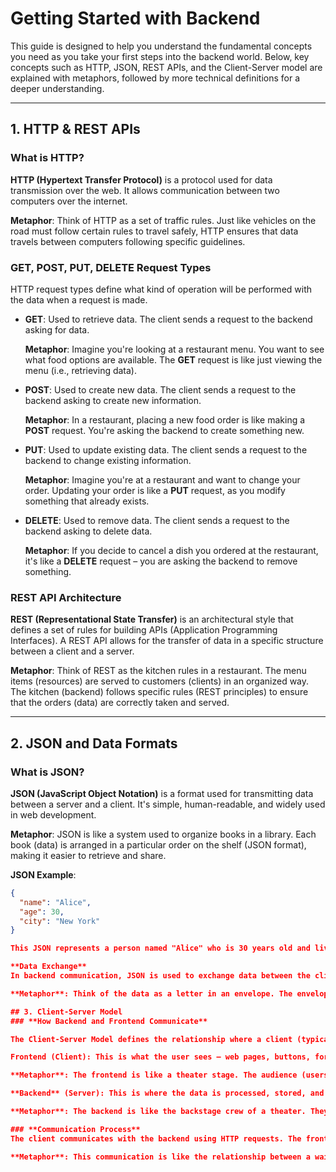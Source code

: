 # Getting Started with Backend

This guide is designed to help you understand the fundamental concepts you need as you take your first steps into the backend world. Below, key concepts such as HTTP, JSON, REST APIs, and the Client-Server model are explained with metaphors, followed by more technical definitions for a deeper understanding.

---

## 1. HTTP & REST APIs

### **What is HTTP?**
**HTTP (Hypertext Transfer Protocol)** is a protocol used for data transmission over the web. It allows communication between two computers over the internet.

**Metaphor**: Think of HTTP as a set of traffic rules. Just like vehicles on the road must follow certain rules to travel safely, HTTP ensures that data travels between computers following specific guidelines.

### **GET, POST, PUT, DELETE Request Types**
HTTP request types define what kind of operation will be performed with the data when a request is made.

- **GET**: Used to retrieve data. The client sends a request to the backend asking for data.
  
  **Metaphor**: Imagine you're looking at a restaurant menu. You want to see what food options are available. The **GET** request is like just viewing the menu (i.e., retrieving data).

- **POST**: Used to create new data. The client sends a request to the backend asking to create new information.
  
  **Metaphor**: In a restaurant, placing a new food order is like making a **POST** request. You're asking the backend to create something new.

- **PUT**: Used to update existing data. The client sends a request to the backend to change existing information.
  
  **Metaphor**: Imagine you're at a restaurant and want to change your order. Updating your order is like a **PUT** request, as you modify something that already exists.

- **DELETE**: Used to remove data. The client sends a request to the backend asking to delete data.
  
  **Metaphor**: If you decide to cancel a dish you ordered at the restaurant, it's like a **DELETE** request – you are asking the backend to remove something.

### **REST API Architecture**
**REST (Representational State Transfer)** is an architectural style that defines a set of rules for building APIs (Application Programming Interfaces). A REST API allows for the transfer of data in a specific structure between a client and a server.

**Metaphor**: Think of REST as the kitchen rules in a restaurant. The menu items (resources) are served to customers (clients) in an organized way. The kitchen (backend) follows specific rules (REST principles) to ensure that the orders (data) are correctly taken and served.

---

## 2. JSON and Data Formats

### **What is JSON?**
**JSON (JavaScript Object Notation)** is a format used for transmitting data between a server and a client. It's simple, human-readable, and widely used in web development.

**Metaphor**: JSON is like a system used to organize books in a library. Each book (data) is arranged in a particular order on the shelf (JSON format), making it easier to retrieve and share.

**JSON Example**:

```json
{
  "name": "Alice",
  "age": 30,
  "city": "New York"
}

This JSON represents a person named "Alice" who is 30 years old and lives in New York. JSON allows data to be structured and transferred in an easy-to-read format.

**Data Exchange**
In backend communication, JSON is used to exchange data between the client and server. The client sends data to the backend in a specific structure (usually JSON), and the server returns data in the same format.

**Metaphor**: Think of the data as a letter in an envelope. The envelope (JSON) safely carries the letter (data) from one computer to another.

## 3. Client-Server Model
### **How Backend and Frontend Communicate**

The Client-Server Model defines the relationship where a client (typically the user or front-end application) sends requests to a server (typically the backend) to fetch, modify, or delete data.

Frontend (Client): This is what the user sees – web pages, buttons, forms, and everything that the user interacts with. It’s responsible for the interface and user experience.

**Metaphor**: The frontend is like a theater stage. The audience (users) looks at the performance (web application) and interacts with it.

**Backend** (Server): This is where the data is processed, stored, and managed. The backend handles requests from the frontend, processes them, and sends back the appropriate response.

**Metaphor**: The backend is like the backstage crew of a theater. They ensure everything is running smoothly behind the scenes, but the audience (users) only sees the performance (frontend).

### **Communication Process** 
The client communicates with the backend using HTTP requests. The frontend sends a request (e.g., to log in), and the backend processes it and returns a response with the result. The backend always interacts with the client to retrieve, update, or delete data.

**Metaphor**: This communication is like the relationship between a waiter and a kitchen in a restaurant. The waiter (frontend) takes the order and gives it to the kitchen (backend), which prepares the meal (data) and sends it back to the customer (client).